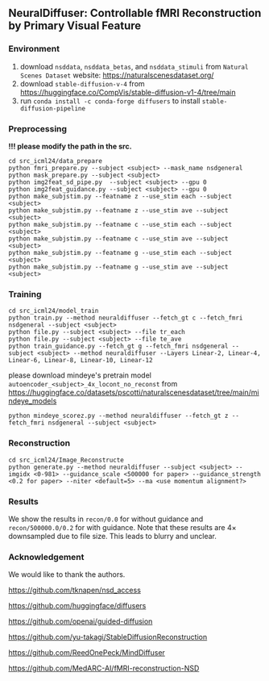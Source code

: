 ## NeuralDiffuser: Controllable fMRI Reconstruction by Primary Visual Feature

### Environment

1. download ``nsddata``, ``nsddata_betas``, and ``nsddata_stimuli`` from `Natural Scenes Dataset` website: https://naturalscenesdataset.org/
2. download ``stable-diffusion-v-4`` from https://huggingface.co/CompVis/stable-diffusion-v1-4/tree/main
3. run `conda install -c conda-forge diffusers` to install `stable-diffusion-pipeline`

### Preprocessing

**!!! please modify the path in the src.**

```shell
cd src_icml24/data_prepare
python fmri_prepare.py --subject <subject> --mask_name nsdgeneral
python mask_prepare.py --subject <subject>
python img2feat_sd_pipe.py  --subject <subject> --gpu 0
python img2feat_guidance.py --subject <subject> --gpu 0
python make_subjstim.py --featname z --use_stim each --subject <subject>
python make_subjstim.py --featname z --use_stim ave --subject <subject>
python make_subjstim.py --featname c --use_stim each --subject <subject>
python make_subjstim.py --featname c --use_stim ave --subject <subject>
python make_subjstim.py --featname g --use_stim each --subject <subject>
python make_subjstim.py --featname g --use_stim ave --subject <subject>
```

### Training

```
cd src_icml24/model_train
python train.py --method neuraldiffuser --fetch_gt c --fetch_fmri nsdgeneral --subject <subject>
python file.py --subject <subject> --file tr_each
python file.py --subject <subject> --file te_ave
python train_guidance.py --fetch_gt g --fetch_fmri nsdgeneral --subject <subject> --method neuraldiffuser --Layers Linear-2, Linear-4, Linear-6, Linear-8, Linear-10, Linear-12
```

please download mindeye's pretrain model `autoencoder_<subject>_4x_locont_no_reconst` from https://huggingface.co/datasets/pscotti/naturalscenesdataset/tree/main/mindeye_models

```
python mindeye_scorez.py --method neuraldiffuser --fetch_gt z --fetch_fmri nsdgeneral --subject <subject>
```

### Reconstruction

```
cd src_icml24/Image_Reconstructe
python generate.py --method neuraldiffuser --subject <subject> --imgidx <0-981> --guidance_scale <500000 for paper> --guidance_strength <0.2 for paper> --niter <default=5> --ma <use momentum alignment?>
```

### Results

We show the results in `recon/0.0` for without guidance and `recon/500000.0/0.2` for with guidance. Note that these results are $4\times$ downsampled due to file size. This leads to blurry and unclear.





### Acknowledgement

We would like to thank the authors.

https://github.com/tknapen/nsd_access

https://github.com/huggingface/diffusers

https://github.com/openai/guided-diffusion

https://github.com/yu-takagi/StableDiffusionReconstruction

https://github.com/ReedOnePeck/MindDiffuser

https://github.com/MedARC-AI/fMRI-reconstruction-NSD
